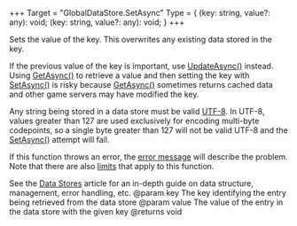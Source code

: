 +++
Target = "GlobalDataStore.SetAsync"
Type = { (key: string, value?: any): void; (key: string, value?: any): void; }
+++

Sets the value of the key. This overwrites any existing data stored in the key.If the previous value of the key is important, use [UpdateAsync()](https://developer.roblox.com/api-reference/function/GlobalDataStore/UpdateAsync) instead. Using [GetAsync()](https://developer.roblox.com/api-reference/function/GlobalDataStore/GetAsync) to retrieve a value and then setting the key with [SetAsync()](https://developer.roblox.com/api-reference/function/GlobalDataStore/SetAsync) is risky because [GetAsync()](https://developer.roblox.com/api-reference/function/GlobalDataStore/GetAsync) sometimes returns cached data and other game servers may have modified the key.Any string being stored in a data store must be valid [UTF-8](https://developer.roblox.com/search#stq=Lua%20Libraries/utf8). In UTF-8, values greater than 127 are used exclusively for encoding multi-byte codepoints, so a single byte greater than 127 will not be valid UTF-8 and the [SetAsync()](https://developer.roblox.com/api-reference/function/GlobalDataStore/SetAsync) attempt will fail.If this function throws an error, the [error message](https://developer.roblox.com/search#stq=Datastore%20Errors) will describe the problem. Note that there are also [limits](https://developer.roblox.com/search#stq=Datastore%20Errors) that apply to this function.See the [Data Stores](https://developer.roblox.com/search#stq=Data%20store) article for an in-depth guide on data structure, management, error handling, etc.@param key The key identifying the entry being retrieved from the data store@param value The value of the entry in the data store with the given key@returns void